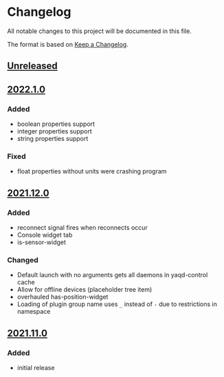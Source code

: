 # Changelog
All notable changes to this project will be documented in this file.

The format is based on [Keep a Changelog](https://keepachangelog.com/).

## [Unreleased]

## [2022.1.0]

### Added
- boolean properties support
- integer properties support
- string properties support

### Fixed
- float properties without units were crashing program 

## [2021.12.0]

### Added
- reconnect signal fires when reconnects occur
- Console widget tab
- is-sensor-widget

### Changed
- Default launch with no arguments gets all daemons in yaqd-control cache
- Allow for offline devices (placeholder tree item)
- overhauled has-position-widget
- Loading of plugin group name uses `_` instead of `-` due to restrictions in namespace

## [2021.11.0]

### Added
- initial release


[Unreleased]: https://gitlab.com/yaq/yaqc-qtpy/-/compare/v2022.1.0...main
[2022.1.0]: https://gitlab.com/yaq/yaqc-qtpy/-/compare/v2021.12.0...v2022.1.0
[2021.12.0]: https://gitlab.com/yaq/yaqc-qtpy/-/compare/v2021.11.0...v2021.12.0
[2021.11.0]: https://gitlab.com/yaq/yaqc-qtpy/-/tags/v2021.11.0
